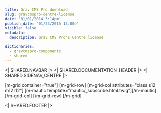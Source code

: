 ```yaml
---
title: Grav CMS Pro download
slug: gravcmspro-centre-license
date: '01/01/2014 3:14pm'
publish_date: '01/23/2015 13:00e'
visible: false
metadata:
  description: Grav CMS Pro's Centre license

dictionaries:
  - gravcmspro-components
  - shared
---
```


<| SHARED.NAVBAR |>
<| SHARED.DOCUMENTATION_HEADER |>
<| SHARED.SIDENAV_CENTRE |>

[m-grid container="true"]
  [m-grid-row]
    [m-grid-col attributes="class:s12 m12 l12"]
      [m-mautic template="mautic/_subscribe.html.twig"][/m-mautic]
    [/m-grid-col]
  [/m-grid-row]
[/m-grid]

<| SHARED.FOOTER |>
